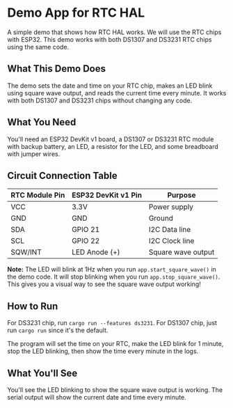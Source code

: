 # Demo App for RTC HAL

A simple demo that shows how RTC HAL works. We will use the RTC chips with ESP32. This demo works with both DS1307 and DS3231 RTC chips using the same code.

## What This Demo Does
The demo sets the date and time on your RTC chip, makes an LED blink using square wave output, and reads the current time every minute. It works with both DS1307 and DS3231 chips without changing any code.

## What You Need

You'll need an ESP32 DevKit v1 board, a DS1307 or DS3231 RTC module with backup battery, an LED, a resistor for the LED, and some breadboard with jumper wires.

## Circuit Connection Table

| RTC Module Pin | ESP32 DevKit v1 Pin | Purpose |
|----------------|---------------------|---------|
| VCC | 3.3V | Power supply |
| GND | GND | Ground |
| SDA | GPIO 21 | I2C Data line |
| SCL | GPIO 22 | I2C Clock line |
| SQW/INT | LED Anode (+) | Square wave output |

**Note:** The LED will blink at 1Hz when you run `app.start_square_wave()` in the demo code. It will stop blinking when you run `app.stop_square_wave()`. This gives you a visual way to see the square wave output working!

## How to Run

For DS3231 chip, run `cargo run --features ds3231`. For DS1307 chip, just run `cargo run` since it's the default.

The program will set the time on your RTC, make the LED blink for 1 minute, stop the LED blinking, then show the time every minute in the logs.

## What You'll See

You'll see the LED blinking to show the square wave output is working. The serial output will show the current date and time every minute.
